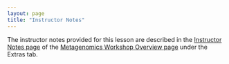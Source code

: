 ```yaml
---
layout: page
title: "Instructor Notes"
---
```


The instructor notes provided for this lesson are described in the [Instructor Notes page](https://carpentries-incubator.github.io/metagenomics-workshop/guide/index.html) of the [Metagenomics Workshop Overview page](https://carpentries-incubator.github.io/metagenomics-workshop/) under the Extras tab.

